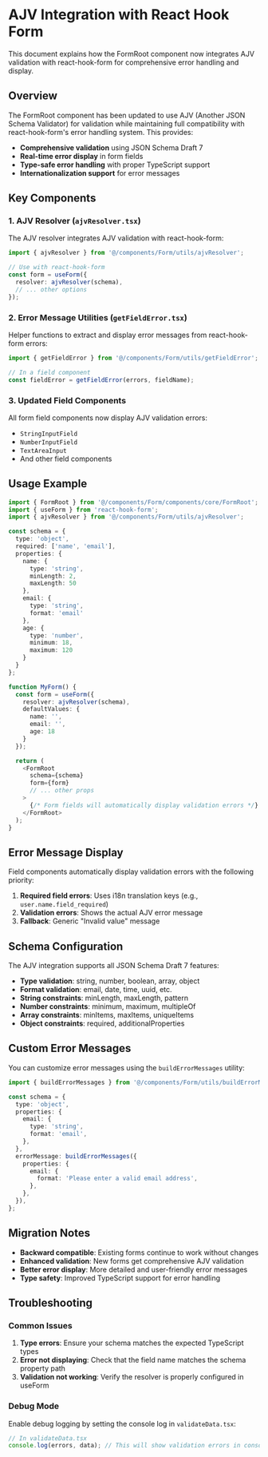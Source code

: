 # AJV Integration with React Hook Form

This document explains how the FormRoot component now integrates AJV validation with react-hook-form for comprehensive error handling and display.

## Overview

The FormRoot component has been updated to use AJV (Another JSON Schema Validator) for validation while maintaining full compatibility with react-hook-form's error handling system. This provides:

- **Comprehensive validation** using JSON Schema Draft 7
- **Real-time error display** in form fields
- **Type-safe error handling** with proper TypeScript support
- **Internationalization support** for error messages

## Key Components

### 1. AJV Resolver (`ajvResolver.tsx`)

The AJV resolver integrates AJV validation with react-hook-form:

```typescript
import { ajvResolver } from '@/components/Form/utils/ajvResolver';

// Use with react-hook-form
const form = useForm({
  resolver: ajvResolver(schema),
  // ... other options
});
```

### 2. Error Message Utilities (`getFieldError.tsx`)

Helper functions to extract and display error messages from react-hook-form errors:

```typescript
import { getFieldError } from '@/components/Form/utils/getFieldError';

// In a field component
const fieldError = getFieldError(errors, fieldName);
```

### 3. Updated Field Components

All form field components now display AJV validation errors:

- `StringInputField`
- `NumberInputField`
- `TextAreaInput`
- And other field components

## Usage Example

```typescript
import { FormRoot } from '@/components/Form/components/core/FormRoot';
import { useForm } from 'react-hook-form';
import { ajvResolver } from '@/components/Form/utils/ajvResolver';

const schema = {
  type: 'object',
  required: ['name', 'email'],
  properties: {
    name: {
      type: 'string',
      minLength: 2,
      maxLength: 50
    },
    email: {
      type: 'string',
      format: 'email'
    },
    age: {
      type: 'number',
      minimum: 18,
      maximum: 120
    }
  }
};

function MyForm() {
  const form = useForm({
    resolver: ajvResolver(schema),
    defaultValues: {
      name: '',
      email: '',
      age: 18
    }
  });

  return (
    <FormRoot
      schema={schema}
      form={form}
      // ... other props
    >
      {/* Form fields will automatically display validation errors */}
    </FormRoot>
  );
}
```

## Error Message Display

Field components automatically display validation errors with the following priority:

1. **Required field errors**: Uses i18n translation keys (e.g., `user.name.field_required`)
2. **Validation errors**: Shows the actual AJV error message
3. **Fallback**: Generic "Invalid value" message

## Schema Configuration

The AJV integration supports all JSON Schema Draft 7 features:

- **Type validation**: string, number, boolean, array, object
- **Format validation**: email, date, time, uuid, etc.
- **String constraints**: minLength, maxLength, pattern
- **Number constraints**: minimum, maximum, multipleOf
- **Array constraints**: minItems, maxItems, uniqueItems
- **Object constraints**: required, additionalProperties

## Custom Error Messages

You can customize error messages using the `buildErrorMessages` utility:

```typescript
import { buildErrorMessages } from '@/components/Form/utils/buildErrorMessages';

const schema = {
  type: 'object',
  properties: {
    email: {
      type: 'string',
      format: 'email',
    },
  },
  errorMessage: buildErrorMessages({
    properties: {
      email: {
        format: 'Please enter a valid email address',
      },
    },
  }),
};
```

## Migration Notes

- **Backward compatible**: Existing forms continue to work without changes
- **Enhanced validation**: New forms get comprehensive AJV validation
- **Better error display**: More detailed and user-friendly error messages
- **Type safety**: Improved TypeScript support for error handling

## Troubleshooting

### Common Issues

1. **Type errors**: Ensure your schema matches the expected TypeScript types
2. **Error not displaying**: Check that the field name matches the schema property path
3. **Validation not working**: Verify the resolver is properly configured in useForm

### Debug Mode

Enable debug logging by setting the console log in `validateData.tsx`:

```typescript
// In validateData.tsx
console.log(errors, data); // This will show validation errors in console
```

